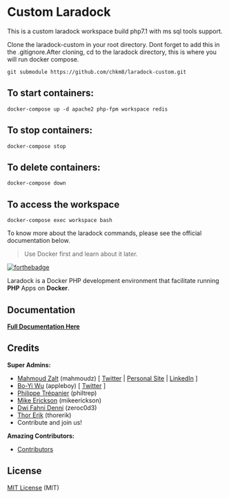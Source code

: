 # Custom Laradock
This is a custom laradock workspace build php7.1 with ms sql tools support.

Clone the laradock-custom in your root directory. Dont forget to add this in the .gitignore.After cloning, cd to the laradock directory, this is where you will run docker compose.
```
git submodule https://github.com/chkm8/laradock-custom.git
```
## To start containers:
```
docker-compose up -d apache2 php-fpm workspace redis 
```
## To stop containers:
```
docker-compose stop
```

## To delete containers:
```
docker-compose down
```

## To access the workspace
```
docker-compose exec workspace bash
```

To know more about the laradock commands, please see the official documentation below.

> Use Docker first and learn about it later.

[![forthebadge](http://forthebadge.com/images/badges/built-by-developers.svg)](http://zalt.me)

Laradock is a Docker PHP development environment that facilitate running **PHP** Apps on **Docker**.

## Documentation

[**Full Documentation Here**](http://laradock.io)

## Credits

**Super Admins:**

- [Mahmoud Zalt](https://github.com/Mahmoudz) (mahmoudz)  [ [Twitter](https://twitter.com/Mahmoud_Zalt) | [Personal Site](http://zalt.me) | [LinkedIn](https://www.linkedin.com/in/mahmoudzalt) ]
- [Bo-Yi Wu](https://github.com/appleboy) (appleboy) [ [Twitter](https://twitter.com/appleboy) ]
- [Philippe Trépanier](https://github.com/philtrep) (philtrep)
- [Mike Erickson](https://github.com/mikeerickson) (mikeerickson)
- [Dwi Fahni Denni](https://github.com/zeroc0d3) (zeroc0d3)
- [Thor Erik](https://github.com/thorerik) (thorerik)
- Contribute and join us!

**Amazing Contributors:**

- [Contributors](https://github.com/laradock/laradock/graphs/contributors)

## License

[MIT License](https://github.com/laradock/laradock/blob/master/LICENSE) (MIT)
